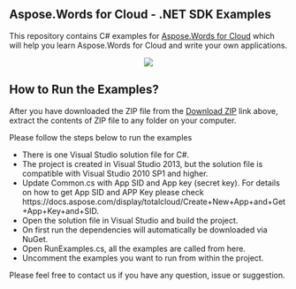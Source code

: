 ## Aspose.Words for Cloud - .NET SDK Examples

This repository contains C# examples for [Aspose.Words for Cloud](http://www.aspose.com/products/words/cloud) which will help you learn Aspose.Words for Cloud and write your own applications.


<p align="center">
  <a title="Download Examples ZIP" href="https://github.com/aspose-words/Aspose.Words-for-Cloud/archive/master.zip">
	<img src="https://raw.github.com/AsposeExamples/java-examples-dashboard/master/images/downloadZip-Button-Large.png" />
  </a>
</p>

## How to Run the Examples?

After you have downloaded the ZIP file from the [Download ZIP](https://github.com/aspose-words/Aspose.Words-for-Cloud/archive/master.zip) link above, extract the contents of ZIP file to any folder on your computer. 

Please follow the steps below to run the examples
<ul>
<li>There is one Visual Studio solution file for C#.</li>
<li>The project is created in Visual Studio 2013, but the solution file is compatible with Visual Studio 2010 SP1 and higher.</li>
<li>Update Common.cs with App SID and App key (secret key). For details on how to get App SID and APP Key please check https://docs.aspose.com/display/totalcloud/Create+New+App+and+Get+App+Key+and+SID. </li>
<li>Open the solution file in Visual Studio and build the project.</li>
<li>On first run the dependencies will automatically be downloaded via NuGet.</li>
<li>Open RunExamples.cs, all the examples are called from here.</li>
<li>Uncomment the examples you want to run from within the project.</li>

</ul>

Please feel free to contact us if you have any question, issue or suggestion.


